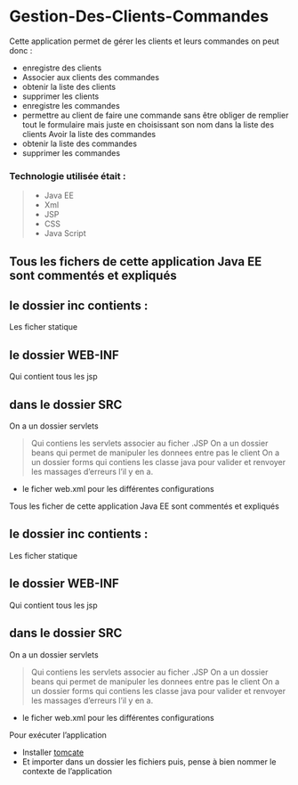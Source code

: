 # Gestion-Des-Clients-Commandes
Cette application permet de gérer les clients et leurs commandes on peut donc :
- enregistre des clients  
- Associer aux clients des commandes
- obtenir la liste des clients 
- supprimer les clients 
- enregistre les commandes 
- permettre au client de faire une commande sans être obliger de remplier tout le formulaire mais juste en choisissant son nom dans la liste des clients 
Avoir la liste des commandes 
- obtenir la liste des commandes 
- supprimer les commandes 

### Technologie utilisée était : 
> - Java EE
> - Xml 
> - JSP
> - CSS
> - Java Script     


## Tous les fichers de cette application Java EE sont commentés et expliqués  

## le dossier inc contients :
Les ficher statique 
## le dossier WEB-INF 
Qui contient tous les jsp 
## dans le dossier SRC 
On a un dossier servlets 
> Qui contiens les servlets associer au ficher .JSP
On a un dossier beans
> qui permet de manipuler les donnees entre pas le client 
On a un dossier forms
> qui contiens les classe java pour valider et renvoyer les massages d’erreurs l’il y en a.

- le ficher web.xml pour les différentes configurations 

Tous les ficher de cette application Java EE sont commentés et expliqués 


## le dossier inc contients :
Les ficher statique 
## le dossier WEB-INF 
Qui contient tous les jsp 
## dans le dossier SRC 
On a un dossier servlets 
> Qui contiens les servlets associer au ficher .JSP
On a un dossier beans
> qui permet de manipuler les donnees entre pas le client 
On a un dossier forms
> qui contiens les classe java pour valider et renvoyer les massages d’erreurs l’il y en a.

- le ficher web.xml pour les différentes configurations 

Pour exécuter l’application 
-	Installer [tomcate](tomcate) 
- Et importer dans un dossier les fichiers puis, pense à bien nommer le contexte de l’application  
